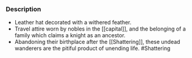 ### Description
- Leather hat decorated with a withered feather.
- Travel attire worn by nobles in the [[capital]], and the belonging of a family which claims a knight as an ancestor.
- Abandoning their birthplace after the [[Shattering]], these undead wanderers are the pitiful product of unending life. #Shattering 